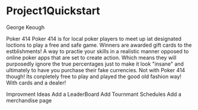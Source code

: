 # Project1Quickstart
George Keough

Poker 414
Poker 414 is for local poker players to meet up iat designated loctions to play a free and safe game. Winners are awarded gift cards to the estblishments! A way to practie your skills in a realistic manner opposed to online poker apps that are set to create action. Which means they will purposedly ignore the true percentages just to make it look "insane" and  ultimately to have you purchase their fake currencies. Not with Poker 414 though! Its conpletely free to play and played the good old fashion way! With cards and a dealer!

Improvment Ideas
Add a LeaderBoard
Add Tournmant Schedules
Add a merchandise page
